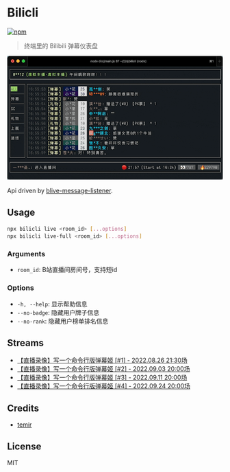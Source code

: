 # Bilicli

[![npm](https://img.shields.io/npm/v/bilicli)](https://www.npmjs.com/package/bilicli)

> 终端里的 Bilibili 弹幕仪表盘

![screenshot](./screenshot.gif)

Api driven by [blive-message-listener](https://github.com/ddiu8081/blive-message-listener).

## Usage

```bash
npx bilicli live <room_id> [...options]
npx bilicli live-full <room_id> [...options]
```

### Arguments

- `room_id`: B站直播间房间号，支持短id

### Options

- `-h, --help`: 显示帮助信息
- `--no-badge`: 隐藏用户牌子信息
- `--no-rank`: 隐藏用户榜单排名信息

## Streams

- [【直播录像】写一个命令行版弹幕姬 [#1] - 2022.08.26 21:30场](https://www.bilibili.com/video/BV1ze4y1Z7Tu/)
- [【直播录像】写一个命令行版弹幕姬 [#2] - 2022.09.03 20:00场](https://www.bilibili.com/video/BV1mK411Z7d9)
- [【直播录像】写一个命令行版弹幕姬 [#3] - 2022.09.11 20:00场](https://www.bilibili.com/video/BV1nG4y1z7LC)
- [【直播录像】写一个命令行版弹幕姬 [#4] - 2022.09.24 20:00场](https://www.bilibili.com/video/BV1Me4y1r72K)

## Credits

- [temir](https://github.com/webfansplz/temir)

## License

MIT
